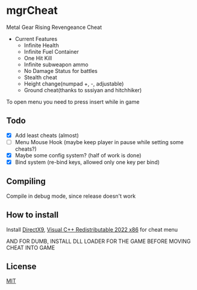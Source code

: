 # mgrCheat
Metal Gear Rising Revengeance Cheat

- Current Features
    - Infinite Health
    - Infinite Fuel Container
    - One Hit Kill
    - Infinite subweapon ammo
    - No Damage Status for battles
    - Stealth cheat
    - Height change(numpad +, -, adjustable)
    - Ground cheat(thanks to sssiyan and hitchhiker)
    
To open menu you need to press insert while in game
    
## Todo
 - [x] Add least cheats (almost)
 - [ ] Menu Mouse Hook (maybe keep player in pause while setting some cheats?)
 - [x] Maybe some config system? (half of work is done)
 - [x] Bind system (re-bind keys, allowed only one key per bind)
 
 ## Compiling
 Compile in debug mode, since release doesn't work

## How to install 
Install [DirectX9](https://www.microsoft.com/en-us/download/details.aspx?id=35), [Visual C++ Redistributable 2022 x86](https://aka.ms/vs/17/release/vc_redist.x86.exe) for cheat menu

AND FOR DUMB, INSTALL DLL LOADER FOR THE GAME BEFORE MOVING CHEAT INTO GAME

## License
[MIT](https://choosealicense.com/licenses/mit/)
